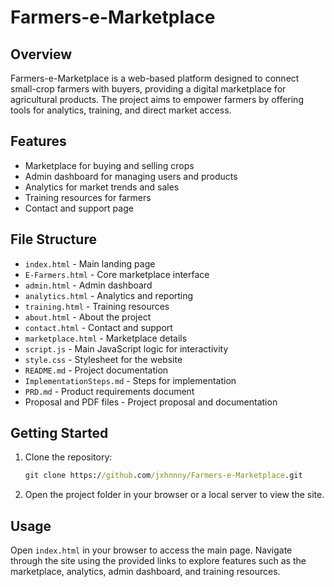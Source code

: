 # Farmers-e-Marketplace

## Overview
Farmers-e-Marketplace is a web-based platform designed to connect small-crop farmers with buyers, providing a digital marketplace for agricultural products. The project aims to empower farmers by offering tools for analytics, training, and direct market access.

## Features
- Marketplace for buying and selling crops
- Admin dashboard for managing users and products
- Analytics for market trends and sales
- Training resources for farmers
- Contact and support page

## File Structure
- `index.html` - Main landing page
- `E-Farmers.html` - Core marketplace interface
- `admin.html` - Admin dashboard
- `analytics.html` - Analytics and reporting
- `training.html` - Training resources
- `about.html` - About the project
- `contact.html` - Contact and support
- `marketplace.html` - Marketplace details
- `script.js` - Main JavaScript logic for interactivity
- `style.css` - Stylesheet for the website
- `README.md` - Project documentation
- `ImplementationSteps.md` - Steps for implementation
- `PRD.md` - Product requirements document
- Proposal and PDF files - Project proposal and documentation

## Getting Started
1. Clone the repository:
	```cmd
	git clone https://github.com/jxhnnny/Farmers-e-Marketplace.git
	```
2. Open the project folder in your browser or a local server to view the site.

## Usage
Open `index.html` in your browser to access the main page. Navigate through the site using the provided links to explore features such as the marketplace, analytics, admin dashboard, and training resources.
